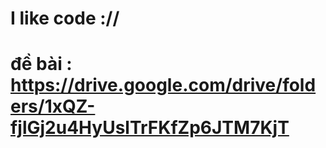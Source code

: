# I like code ://
# đề bài : https://drive.google.com/drive/folders/1xQZ-fjlGj2u4HyUslTrFKfZp6JTM7KjT
